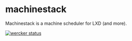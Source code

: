 # machinestack

Machinestack is a machine scheduler for LXD (and more).

[![wercker status](https://app.wercker.com/status/a1a7b598934bdccdcb6ed67698f710a9/m/master "wercker status")](https://app.wercker.com/project/byKey/a1a7b598934bdccdcb6ed67698f710a9)
